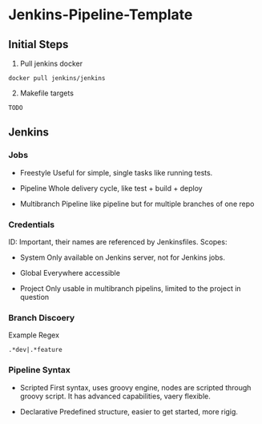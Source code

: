 # Jenkins-Pipeline-Template

## Initial Steps
1. Pull jenkins docker
```
docker pull jenkins/jenkins
```

2. Makefile targets
```
TODO
```

## Jenkins

### Jobs
* Freestyle
    Useful for simple, single tasks like running tests.

* Pipeline
    Whole delivery cycle, like test + build + deploy

* Multibranch Pipeline
    like pipeline but for multiple branches of one repo

### Credentials
ID:
    Important, their names are referenced by Jenkinsfiles.
Scopes:
* System
    Only available on Jenkins server, not for Jenkins jobs.

* Global
    Everywhere accessible

* Project
    Only usable in multibranch pipelins, limited to the project in question

### Branch Discoery
Example Regex
```
.*dev|.*feature
```

### Pipeline Syntax
* Scripted
    First syntax, uses groovy engine, nodes are scripted through groovy script. It has
    advanced capabilities, vaery flexible.

* Declarative
    Predefined structure, easier to get started, more rigig.
